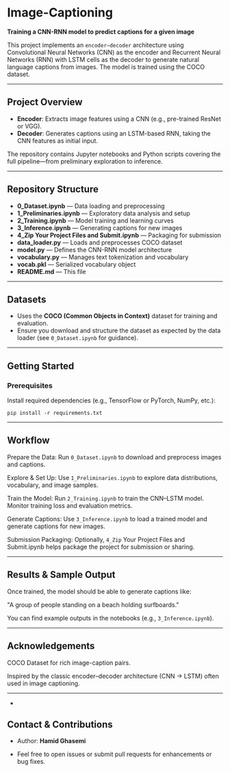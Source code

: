 # Image-Captioning

**Training a CNN-RNN model to predict captions for a given image**

This project implements an `encoder–decoder` architecture using Convolutional Neural Networks (CNN) as the encoder and Recurrent Neural Networks (RNN) with LSTM cells as the decoder to generate natural language captions from images. The model is trained using the COCO dataset.

---

## Project Overview

- **Encoder**: Extracts image features using a CNN (e.g., pre-trained ResNet or VGG).  
- **Decoder**: Generates captions using an LSTM-based RNN, taking the CNN features as initial input.  

The repository contains Jupyter notebooks and Python scripts covering the full pipeline—from preliminary exploration to inference.

---

## Repository Structure

- **0_Dataset.ipynb** — Data loading and preprocessing  
- **1_Preliminaries.ipynb** — Exploratory data analysis and setup  
- **2_Training.ipynb** — Model training and learning curves  
- **3_Inference.ipynb** — Generating captions for new images  
- **4_Zip Your Project Files and Submit.ipynb** — Packaging for submission  
- **data_loader.py** — Loads and preprocesses COCO dataset  
- **model.py** — Defines the CNN-RNN model architecture  
- **vocabulary.py** — Manages text tokenization and vocabulary  
- **vocab.pkl** — Serialized vocabulary object  
- **README.md** — This file  

---

## Datasets

- Uses the **COCO (Common Objects in Context)** dataset for training and evaluation.  
- Ensure you download and structure the dataset as expected by the data loader (see `0_Dataset.ipynb` for guidance).  

---

## Getting Started

### Prerequisites

Install required dependencies (e.g., TensorFlow or PyTorch, NumPy, etc.):

`pip install -r requirements.txt`


---

## Workflow

Prepare the Data: Run `0_Dataset.ipynb` to download and preprocess images and captions.

Explore & Set Up: Use `1_Preliminaries.ipynb` to explore data distributions, vocabulary, and image samples.

Train the Model: Run `2_Training.ipynb` to train the CNN–LSTM model. Monitor training loss and evaluation metrics.

Generate Captions: Use `3_Inference.ipynb` to load a trained model and generate captions for new images.

Submission Packaging: Optionally, `4_Zip` Your Project Files and Submit.ipynb helps package the project for submission or sharing.


---


## Results & Sample Output

Once trained, the model should be able to generate captions like:

"A group of people standing on a beach holding surfboards."

You can find example outputs in the notebooks (e.g., `3_Inference.ipynb`).


---

## Acknowledgements

COCO Dataset for rich image-caption pairs.

Inspired by the classic encoder–decoder architecture (CNN → LSTM) often used in image captioning.


---
-
## Contact & Contributions


- Author: **Hamid Ghasemi**

- Feel free to open issues or submit pull requests for enhancements or bug fixes.
















